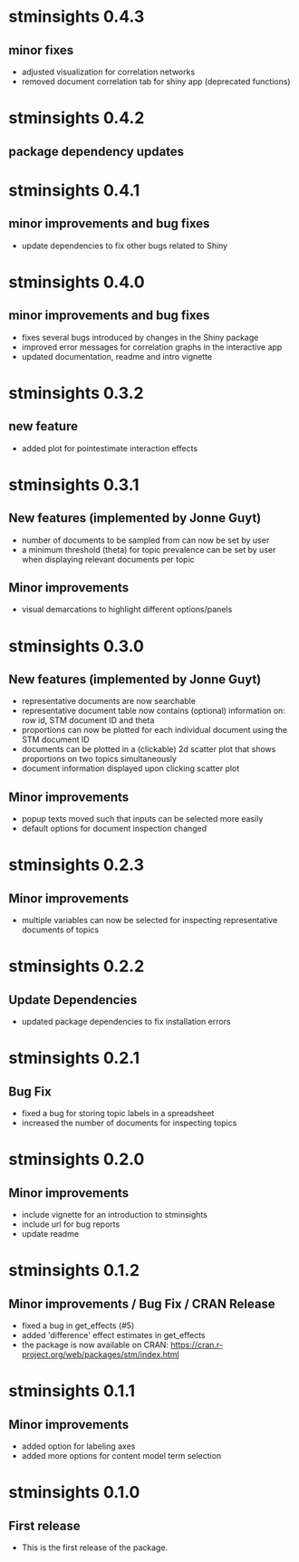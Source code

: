 # stminsights 0.4.3

## minor fixes

* adjusted visualization for correlation networks
* removed document correlation tab for shiny app (deprecated functions)

# stminsights 0.4.2

## package dependency updates

# stminsights 0.4.1

## minor improvements and bug fixes

* update dependencies to fix other bugs related to Shiny

# stminsights 0.4.0

## minor improvements and bug fixes

* fixes several bugs introduced by changes in the Shiny package
* improved error messages for correlation graphs in the interactive app
* updated documentation, readme and intro vignette

# stminsights 0.3.2

## new feature

* added plot for pointestimate interaction effects

# stminsights 0.3.1

## New features (implemented by Jonne Guyt)

* number of documents to be sampled from can now be set by user
* a minimum threshold (theta) for topic prevalence can be set by user when displaying relevant documents per topic

## Minor improvements

* visual demarcations to highlight different options/panels

# stminsights 0.3.0

## New features (implemented by Jonne Guyt)

* representative documents are now searchable
* representative document table now contains (optional) information on: row id, STM document ID and theta
* proportions can now be plotted for each individual document using the STM document ID
* documents can be plotted in a (clickable) 2d scatter plot that shows proportions on two topics simultaneously
* document information displayed upon clicking scatter plot

## Minor improvements

* popup texts moved such that inputs can be selected more easily
* default options for document inspection changed

# stminsights 0.2.3

## Minor improvements

* multiple variables can now be selected for inspecting representative documents of topics

# stminsights 0.2.2

## Update Dependencies

* updated package dependencies to fix installation errors

# stminsights 0.2.1

## Bug Fix

* fixed a bug for storing topic labels in a spreadsheet
* increased the number of documents for inspecting topics


# stminsights 0.2.0

## Minor improvements

* include vignette for an introduction to stminsights
* include url for bug reports
* update readme


# stminsights 0.1.2

## Minor improvements / Bug Fix / CRAN Release

* fixed a bug in get_effects (#5)
* added 'difference' effect estimates in get_effects
* the package is now available on CRAN: https://cran.r-project.org/web/packages/stm/index.html

# stminsights 0.1.1

## Minor improvements

* added option for labeling axes
* added more options for content model term selection

# stminsights 0.1.0

## First release

* This is the first release of the package.
